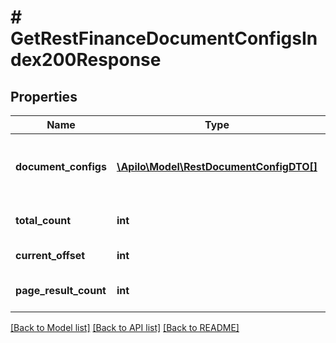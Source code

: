 # # GetRestFinanceDocumentConfigsIndex200Response

## Properties

Name | Type | Description | Notes
------------ | ------------- | ------------- | -------------
**document_configs** | [**\Apilo\Model\RestDocumentConfigDTO[]**](RestDocumentConfigDTO.md) | List of numbering series of accounting documents | [optional]
**total_count** | **int** | Number of matching results | [optional]
**current_offset** | **int** | Current list offset | [optional]
**page_result_count** | **int** | Number of results per page | [optional]

[[Back to Model list]](../../README.md#models) [[Back to API list]](../../README.md#endpoints) [[Back to README]](../../README.md)
